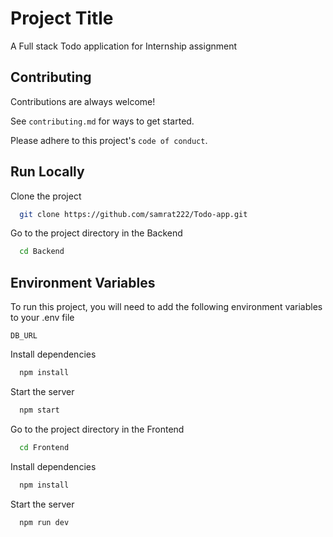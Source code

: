 # Project Title

A Full stack Todo application for Internship assignment

## Contributing

Contributions are always welcome!

See `contributing.md` for ways to get started.

Please adhere to this project's `code of conduct`.

## Run Locally

Clone the project

```bash
  git clone https://github.com/samrat222/Todo-app.git
```

Go to the project directory in the Backend

```bash
  cd Backend
```

## Environment Variables

To run this project, you will need to add the following environment variables to your .env file

`DB_URL`

Install dependencies

```bash
  npm install
```

Start the server

```bash
  npm start
```

Go to the project directory in the Frontend

```bash
  cd Frontend
```

Install dependencies

```bash
  npm install
```

Start the server

```bash
  npm run dev
```
